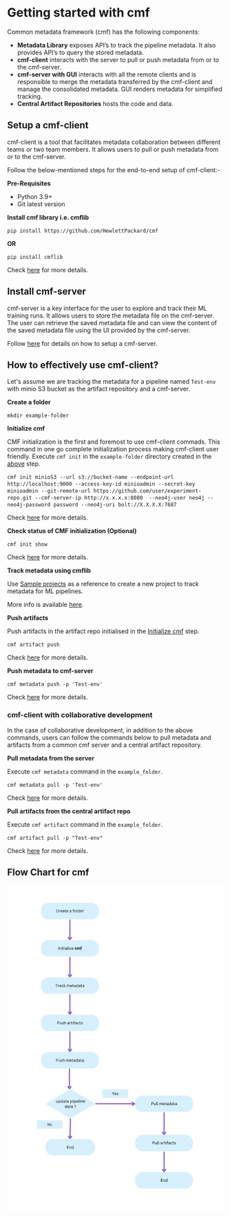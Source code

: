 # Getting started with cmf
Common metadata framework (cmf) has the following components:

- **Metadata Library** exposes API’s to track the pipeline metadata. It also provides API’s to query the stored metadata. 
- **cmf-client** interacts with the server to pull or push metadata from or to the cmf-server.
- **cmf-server with GUI** interacts with all the remote clients and is responsible to merge the metadata transferred by the cmf-client and manage the consolidated metadata. GUI renders metadata for simplified tracking. 
- **Central Artifact Repositories** hosts the code and data. 

## Setup a cmf-client 
cmf-client is a tool that facilitates metadata collaboration between different teams or two team members. It allows users to pull or push metadata from or to the cmf-server.

Follow the below-mentioned steps for the end-to-end setup of cmf-client:-

**Pre-Requisites**

- Python 3.9+
- Git latest version

**Install cmf library i.e. cmflib**
```
pip install https://github.com/HewlettPackard/cmf
```
**OR**
```
pip install cmflib
```
Check [here](https://hewlettpackard.github.io/cmf/) for more details.

## Install cmf-server
cmf-server is a key interface for the user to explore and track their ML training runs. It allows users to store the metadata file on the cmf-server. The user can retrieve the saved metadata file and can view the content of the saved metadata file using the UI provided by the cmf-server.

Follow [here](../cmf_server/cmf-server.md) for details on how to setup a cmf-server.

## How to effectively use cmf-client?

Let's assume we are tracking the metadata for a pipeline named `Test-env` with minio S3 bucket as the artifact repository and a cmf-server.

**Create a folder**
```
mkdir example-folder
```
  
**Initialize cmf**

CMF initialization is the first and foremost to use cmf-client commads. This command in one go complete initialization process making cmf-client user friendly.     Execute `cmf init` in the `example-folder` directory created in the [above](#create-a-folder) step.
```
cmf init minioS3 --url s3://bucket-name --endpoint-url http://localhost:9000 --access-key-id minioadmin --secret-key minioadmin --git-remote-url https://github.com/user/experiment-repo.git --cmf-server-ip http://x.x.x.x:8080  --neo4j-user neo4j --neo4j-password password --neo4j-uri bolt://X.X.X.X:7687
```
Check [here](./cmf_client.md) for more details.

**Check status of CMF initialization (Optional)**
```
cmf init show
```
Check [here](./cmf_client.md) for more details.

**Track metadata using cmflib**

Use [Sample projects](https://github.com/HewlettPackard/cmf/tree/master/examples) as a reference to create a new project to track metadata for ML pipelines.

More info is available [here](https://hewlettpackard.github.io/cmf/examples/getting_started/).

**Push artifacts**
  
Push artifacts in the artifact repo initialised in the [Initialize cmf](#initialize-cmf) step.
```
cmf artifact push 
```
Check [here](./cmf_client.md) for more details.

**Push metadata to cmf-server**
```
cmf metadata push -p 'Test-env'
```
Check [here](./cmf_client.md) for more details.

### cmf-client with collaborative development
In the case of collaborative development, in addition to the above commands, users can follow the commands below to pull metadata and artifacts from a common cmf server and a central artifact repository.

**Pull metadata from the server**

Execute `cmf metadata` command in the `example_folder`.
```
cmf metadata pull -p 'Test-env'
```
Check [here](./cmf_client.md) for more details.

**Pull artifacts from the central artifact repo**

Execute `cmf artifact` command in the `example_folder`.
```
cmf artifact pull -p "Test-env"
```
Check [here](./cmf_client.md) for more details.

## Flow Chart for cmf
<img src="./../assets/flow_chart_cmf.jpg" alt="Flow chart for cmf" style="display: block; margin: 0 auto" />
